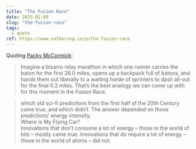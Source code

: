 ```yaml
---
title: "The Fusion Race"
date: 2025-02-08
slug: "the-fusion-race"
tags:
  - quote
ref: https://www.notboring.co/p/the-fusion-race
---
```


Quoting [Packy McCormick](https://www.notboring.co/p/the-fusion-race):

> Imagine a bizarro relay marathon in which one runner carries the baton for the first 26.0 miles, opens up a backpack full of batons, and hands them out liberally to a waiting horde of sprinters to dash all-out for the final 0.2 miles. That’s the best analogy we can come up with for this moment in the Fusion Race.

> which old sci-fi predictions from the first half of the 20th Century came true, and which didn’t. The answer depended on those predictions’ energy intensity.<br>Where is My Flying Car?<br>Innovations that don’t consume a lot of energy – those in the world of bits – mostly came true. Innovations that do require a lot of energy – those in the world of atoms – did not.